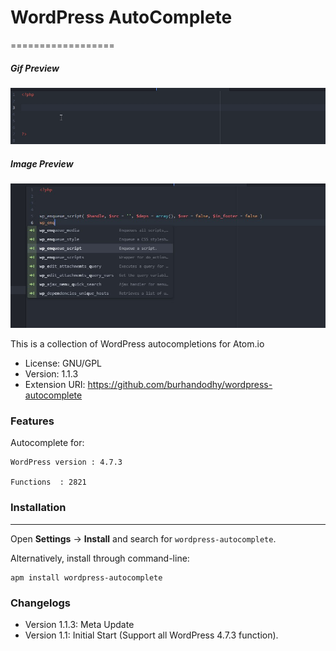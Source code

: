 # WordPress AutoComplete
==================

##### Gif Preview
![wordpress-autocomplete](assets/gif.gif)


##### Image Preview
![wordpress-autocomplete](assets/image.jpg)


This is a collection of WordPress  autocompletions for Atom.io

- License: GNU/GPL
- Version: 1.1.3
- Extension URI: https://github.com/burhandodhy/wordpress-autocomplete

### Features

Autocomplete for:

    WordPress version : 4.7.3

    Functions  : 2821


### Installation
------------
Open **Settings** → **Install** and search for `wordpress-autocomplete`.

Alternatively, install through command-line:

	apm install wordpress-autocomplete

### Changelogs
- Version 1.1.3: Meta Update
- Version 1.1: Initial Start (Support all WordPress 4.7.3 function).
